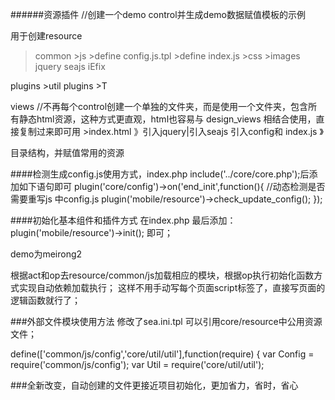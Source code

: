 ######资源插件
//创建一个demo control并生成demo数据赋值模板的示例


用于创建resource
   >common   >js  >define  config.js.tpl  >define index.js
             >css
             >images
   >jquery
   >seajs
   >iEfix

plugins
     >util plugins
     >T

views   //不再每个control创建一个单独的文件夹，而是使用一个文件夹，包含所有静态html资源，这种方式更直观，html也容易与
design_views 相结合使用，直接复制过来即可用
       >index.html   》引入jquery|引入seajs  引入config和 index.js 》

目录结构，并赋值常用的资源

####检测生成config.js使用方式，index.php  include('../core/core.php');后添加如下语句即可
plugin('core/config')->on('end_init',function(){
    //动态检测是否需要重写js 中config.js
    plugin('mobile/resource')->check_update_config();
});

####初始化基本组件和插件方式
在index.php 最后添加：plugin('mobile/resource')->init();
即可；

demo为meirong2

根据act和op去resource/common/js加载相应的模块，根据op执行初始化函数方式实现自动依赖加载执行；
这样不用手动写每个页面script标签了，直接写页面的逻辑函数就行了；

###外部文件模块使用方法
修改了sea.ini.tpl
可以引用core/resource中公用资源文件；

define(['common/js/config','core/util/util'],function(require) {
    var Config = require('common/js/config');
    var Util = require('core/util/util');


###全新改变，自动创建的文件更接近项目初始化，更加省力，省时，省心






